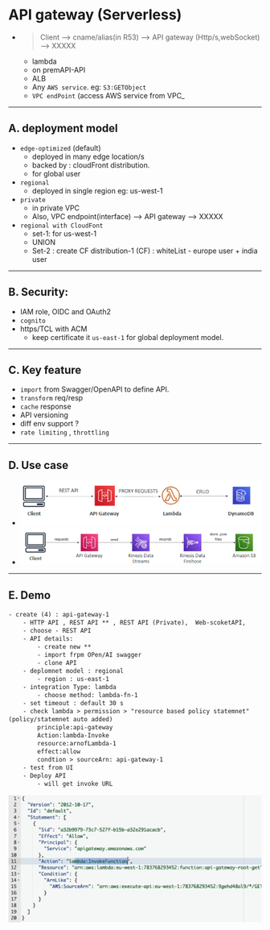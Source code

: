 # API gateway (Serverless)
- > Client --> cname/alias(in R53) --> API gateway (Http/s,webSocket) --> XXXXX
  - lambda
  - on premAPI-API
  - ALB
  - Any `AWS service`.  eg: `S3:GETObject`
  - `VPC endPoint` (access AWS service from VPC_
  
---  
## A. deployment model
  - `edge-optimized` (default)
    - deployed in many edge location/s
    - backed by : cloudFront distribution.
    - for global user
  - `regional`
    - deployed in single region eg: us-west-1
  - `private`
    - in private VPC
    - Also, VPC endpoint(interface) --> API gateway --> XXXXX
  - `regional with CloudFont`
    - set-1: for us-west-1
    - UNION
    - Set-2 : create CF distribution-1 (CF) : whiteList - europe user + india user
---
## B. Security:
- IAM role, OIDC and OAuth2
- `cognito`
- https/TCL with ACM 
  - keep certificate it `us-east-1` for global deployment model.
---
## C. Key feature
- `import` from Swagger/OpenAPI to define API.
- `transform` req/resp
- `cache` response
- API versioning
- diff env support ?
- `rate limiting` , `throttling`

---
## D. Use case
- ![img.png](../99_img/moreSrv/api-gateway/img.png)
- ![img_1.png](../99_img/moreSrv/api-gateway/img_1.png)

---
## E. Demo
```
- create (4) : api-gateway-1
    - HTTP API , REST API ** , REST API (Private),  Web-scoketAPI, 
    - choose - REST API
    - API details:  
        - create new **
        - import frpm OPen/AI swagger
        - clone API
    - deplomnet model : regional 
        - region : us-east-1
    - integration Type: lambda
        - choose method: lambda-fn-1
    - set timeout : default 30 s
    - check lambda > permission > "resource based policy statemnet" (policy/statemnet auto added)
        principle:api-gateway
        Action:lambda-Invoke
        resource:arnofLambda-1
        effect:allow
        condtion > sourceArn: api-gateway-1 
    - test from UI
    - Deploy API
        - will get invoke URL
```
![img_2.png](../99_img/moreSrv/api-gateway/img_2.png)
